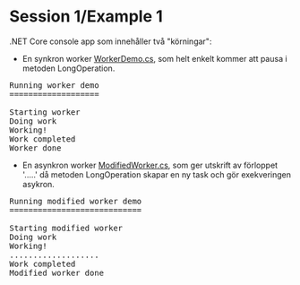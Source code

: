 # Session 1/Example 1
.NET Core console app som innehåller två "körningar":

- En synkron worker [WorkerDemo.cs](Example_1/WorkerDemo.cs), som helt enkelt kommer att pausa i metoden LongOperation.
<pre>
Running worker demo
===================

Starting worker
Doing work
Working!
Work completed
Worker done
</pre>

- En asynkron worker [ModifiedWorker.cs](Example_1/ModifiedWorkerDemo.cs), som ger utskrift av förloppet '.....' då metoden LongOperation skapar en ny task och gör exekveringen asykron.
<pre>
Running modified worker demo
============================

Starting modified worker
Doing work
Working!
...................
Work completed
Modified worker done
</pre>
